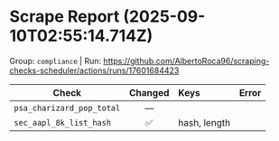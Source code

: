 # Scrape Report (2025-09-10T02:55:14.714Z)

Group: `compliance`  |  Run: https://github.com/AlbertoRoca96/scraping-checks-scheduler/actions/runs/17601684423

| Check | Changed | Keys | Error |
|---|:---:|:--|:--|
| `psa_charizard_pop_total` | — |  |  |
| `sec_aapl_8k_list_hash` | ✅ | hash, length |  |
